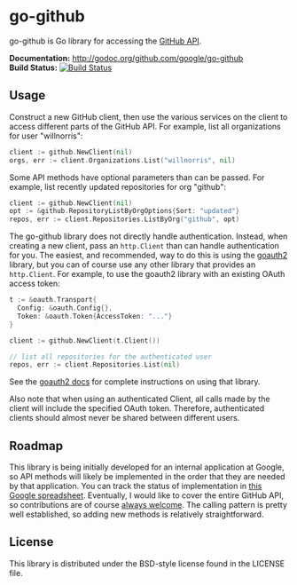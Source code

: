 # go-github #

go-github is Go library for accessing the [GitHub API][].

**Documentation:** <http://godoc.org/github.com/google/go-github>  
**Build Status:** [![Build Status](https://travis-ci.org/google/go-github.png?branch=master)](https://travis-ci.org/google/go-github)


## Usage ##

Construct a new GitHub client, then use the various services on the client to
access different parts of the GitHub API.  For example, list all organizations
for user "willnorris":

```go
client := github.NewClient(nil)
orgs, err := client.Organizations.List("willnorris", nil)
```

Some API methods have optional parameters than can be passed.  For example,
list recently updated repositories for org "github":

```go
client := github.NewClient(nil)
opt := &github.RepositoryListByOrgOptions{Sort: "updated"}
repos, err := client.Repositories.ListByOrg("github", opt)
```

The go-github library does not directly handle authentication.  Instead, when
creating a new client, pass an `http.Client` than can handle authentication for
you.  The easiest, and recommended, way to do this is using the [goauth2][]
library, but you can of course use any other library that provides an
`http.Client`.  For example, to use the goauth2 library with an existing OAuth
access token:

```go
t := &oauth.Transport{
  Config: &oauth.Config{},
  Token: &oauth.Token{AccessToken: "..."}
}

client := github.NewClient(t.Client())

// list all repositories for the authenticated user
repos, err := client.Repositories.List(nil)
```

See the [goauth2 docs][] for complete instructions on using that library.

Also note that when using an authenticated Client, all calls made by the client
will include the specified OAuth token. Therefore, authenticated clients should
almost never be shared between different users.

[GitHub API]: http://developer.github.com/v3/
[goauth2]: https://code.google.com/p/goauth2/
[goauth2 docs]: http://godoc.org/code.google.com/p/goauth2/oauth


## Roadmap ##

This library is being initially developed for an internal application at
Google, so API methods will likely be implemented in the order that they are
needed by that application.  You can track the status of implementation in
[this Google spreadsheet][].  Eventually, I would like to cover the entire
GitHub API, so contributions are of course [always welcome][].  The calling
pattern is pretty well established, so adding new methods is relatively
straightforward.

[this Google spreadsheet]: https://docs.google.com/spreadsheet/ccc?key=0ApoVX4GOiXr-dGNKN1pObFh6ek1DR2FKUjBNZ1FmaEE&usp=sharing
[always welcome]: CONTRIBUTING.md


## License ##

This library is distributed under the BSD-style license found in the LICENSE
file.
